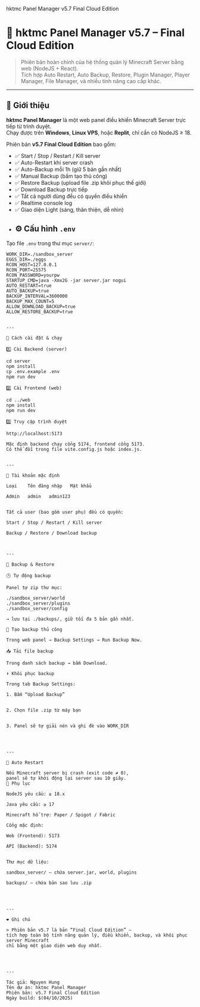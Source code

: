 hktmc Panel Manager v5.7 Final Cloud Edition

# 🧩 hktmc Panel Manager v5.7 – Final Cloud Edition

> Phiên bản hoàn chỉnh của hệ thống quản lý Minecraft Server bằng web (NodeJS + React).  
> Tích hợp Auto Restart, Auto Backup, Restore, Plugin Manager, Player Manager, File Manager, và nhiều tính năng cao cấp khác.

---

## 🚀 Giới thiệu

**hktmc Panel Manager** là một web panel điều khiển Minecraft Server trực tiếp từ trình duyệt.  
Chạy được trên **Windows**, **Linux VPS**, hoặc **Replit**, chỉ cần có NodeJS ≥ 18.

Phiên bản **v5.7 Final Cloud Edition** bao gồm:
- ✅ Start / Stop / Restart / Kill server  
- ✅ Auto-Restart khi server crash  
- ✅ Auto-Backup mỗi 1h (giữ 5 bản gần nhất)  
- ✅ Manual Backup (bấm tạo thủ công)  
- ✅ Restore Backup (upload file .zip khôi phục thế giới)  
- ✅ Download Backup trực tiếp  
- ✅ Tất cả người dùng đều có quyền điều khiển  
- ✅ Realtime console log  
- ✅ Giao diện Light (sáng, thân thiện, dễ nhìn)
- ## ⚙️ Cấu hình `.env`

Tạo file `.env` trong thư mục `server/`:

```env
WORK_DIR=./sandbox_server
EGGS_DIR=./eggs
RCON_HOST=127.0.0.1
RCON_PORT=25575
RCON_PASSWORD=yourpw
STARTUP_CMD=java -Xmx2G -jar server.jar nogui
AUTO_RESTART=true
AUTO_BACKUP=true
BACKUP_INTERVAL=3600000
BACKUP_MAX_COUNT=5
ALLOW_DOWNLOAD_BACKUP=true
ALLOW_RESTORE_BACKUP=true


---

🧱 Cách cài đặt & chạy

1️⃣ Cài Backend (server)

cd server
npm install
cp .env.example .env
npm run dev

2️⃣ Cài Frontend (web)

cd ../web
npm install
npm run dev

3️⃣ Truy cập trình duyệt

http://localhost:5173

Mặc định backend chạy cổng 5174, frontend cổng 5173.
Có thể đổi trong file vite.config.js hoặc index.js.


---

🔐 Tài khoản mặc định

Loại	Tên đăng nhập	Mật khẩu

Admin	admin	admin123


Tất cả user (bao gồm user phụ) đều có quyền:

Start / Stop / Restart / Kill server

Backup / Restore / Download backup



---

💾 Backup & Restore

🕒 Tự động backup

Panel tự zip thư mục:

./sandbox_server/world
./sandbox_server/plugins
./sandbox_server/config

→ lưu tại ./backups/, giữ tối đa 5 bản gần nhất.

💾 Tạo backup thủ công

Trong web panel → Backup Settings → Run Backup Now.

📥 Tải file backup

Trong danh sách backup → bấm Download.

⬆️ Khôi phục backup

Trong tab Backup Settings:

1. Bấm “Upload Backup”


2. Chọn file .zip từ máy bạn


3. Panel sẽ tự giải nén và ghi đè vào WORK_DIR




---

🔄 Auto Restart

Nếu Minecraft server bị crash (exit code ≠ 0),
panel sẽ tự khởi động lại server sau 10 giây.
🧩 Phụ lục

NodeJS yêu cầu: ≥ 18.x

Java yêu cầu: ≥ 17

Minecraft hỗ trợ: Paper / Spigot / Fabric

Cổng mặc định:

Web (Frontend): 5173

API (Backend): 5174


Thư mục dữ liệu:

sandbox_server/ – chứa server.jar, world, plugins

backups/ – chứa bản sao lưu .zip




---

❤️ Ghi chú

> Phiên bản v5.7 là bản “Final Cloud Edition” —
tích hợp toàn bộ tính năng quản lý, điều khiển, backup, và khôi phục server Minecraft
chỉ bằng một giao diện web duy nhất.




---

Tác giả: Nguyen Hung
Tên dự án: hktmc Panel Manager
Phiên bản: v5.7 Final Cloud Edition
Ngày build: $(04/10/2025)
